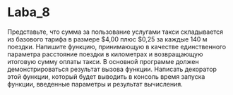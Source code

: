 # Laba_8
Представьте, что сумма за пользование услугами такси складывается из
базового тарифа в  размере $4,00 плюс $0,25 за каждые 140 м поездки.
Напишите функцию, принимающую в качестве единственного параметра
расстояние поездки в километрах и возвращающую итоговую сумму оплаты такси. В  основной программе должен демонстрироваться результат
вызова функции.
Написать декоратор этой функции, который будет выводить в консоль время запуска функции, введенные параметры и результат вычисления.
